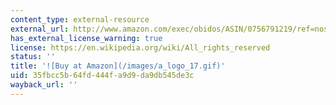 ```yaml
---
content_type: external-resource
external_url: http://www.amazon.com/exec/obidos/ASIN/0756791219/ref=nosim/mitopencourse-20
has_external_license_warning: true
license: https://en.wikipedia.org/wiki/All_rights_reserved
status: ''
title: '![Buy at Amazon](/images/a_logo_17.gif)'
uid: 35fbcc5b-64fd-444f-a9d9-da9db545de3c
wayback_url: ''
---
```

